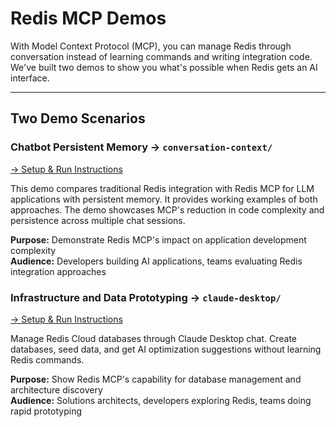 # Redis MCP Demos

With Model Context Protocol (MCP), you can manage Redis through conversation instead of learning commands and writing integration code.
We've built two demos to show you what's possible when Redis gets an AI interface.
___
## Two Demo Scenarios

### **Chatbot Persistent Memory** → `conversation-context/`  
[→ Setup & Run Instructions](conversation-context/README.md)

This demo compares traditional Redis integration with Redis MCP for LLM applications with persistent memory. It provides working examples of both approaches. The demo showcases MCP's reduction in code complexity and persistence across multiple chat sessions. 

**Purpose:** Demonstrate Redis MCP's impact on application development complexity  
**Audience:** Developers building AI applications, teams evaluating Redis integration approaches  

### **Infrastructure and Data Prototyping** → `claude-desktop/`
[→ Setup & Run Instructions](claude-desktop/README.md)

Manage Redis Cloud databases through Claude Desktop chat. Create databases, seed data, and get AI optimization suggestions without learning Redis commands.

**Purpose:** Show Redis MCP's capability for database management and architecture discovery  
**Audience:** Solutions architects, developers exploring Redis, teams doing rapid prototyping  
